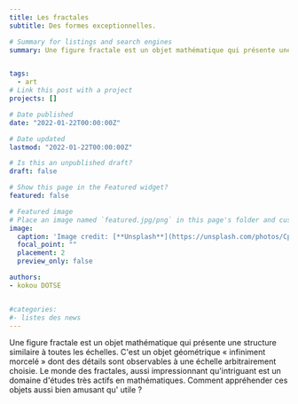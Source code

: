 ```yaml
---
title: Les fractales
subtitle: Des formes exceptionnelles.

# Summary for listings and search engines
summary: Une figure fractale est un objet mathématique qui présente une structure similaire à toutes les échelles. Dans cette article, nous vous proposons un voyage fascinant à travers le monde des fractales.


tags:
  - art
# Link this post with a project
projects: []

# Date published
date: "2022-01-22T00:00:00Z"

# Date updated
lastmod: "2022-01-22T00:00:00Z"

# Is this an unpublished draft?
draft: false

# Show this page in the Featured widget?
featured: false

# Featured image
# Place an image named `featured.jpg/png` in this page's folder and customize its options here.
image:
  caption: 'Image credit: [**Unsplash**](https://unsplash.com/photos/CpkOjOcXdUY)'
  focal_point: ""
  placement: 2
  preview_only: false

authors:
- kokou DOTSE


#categories:
#- listes des news
---
```



Une figure fractale est un objet mathématique qui présente une structure similaire à toutes les échelles. C'est un objet géométrique « infiniment morcelé » dont des détails sont observables à une échelle arbitrairement choisie. Le monde des fractales, aussi impressionnant qu'intriguant est un domaine d'études très actifs en mathématiques. Comment appréhender ces objets aussi bien amusant qu' utile ?